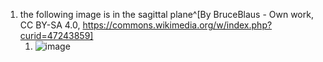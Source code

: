 1. the following image is in the sagittal plane^[By BruceBlaus - Own work, CC BY-SA 4.0, https://commons.wikimedia.org/w/index.php?curid=47243859]
	1. ![image](https://upload.wikimedia.org/wikipedia/commons/thumb/8/86/Brain_Anatomy_%28Sagittal%29.png/640px-Brain_Anatomy_%28Sagittal%29.png)